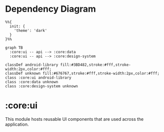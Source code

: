 # Dependency Diagram

```mermaid
%%{
  init: {
    'theme': 'dark'
  }
}%%

graph TB
  :core:ui -- api --> :core:data
  :core:ui -- api --> :core:design-system

classDef android-library fill:#3BD482,stroke:#fff,stroke-width:2px,color:#fff;
classDef unknown fill:#676767,stroke:#fff,stroke-width:2px,color:#fff;
class :core:ui android-library
class :core:data unknown
class :core:design-system unknown

```
# :core:ui

This module hosts reusable UI components that are used across the application.